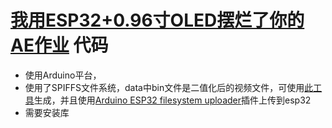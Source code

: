 # [我用ESP32+0.96寸OLED摆烂了你的AE作业](https://www.bilibili.com/video/BV1ai4y197u9/?share_source=copy_web&vd_source=d566c4debdbc1f345d192d2abafa3b67) 代码
- 使用Arduino平台，
- 使用了SPIFFS文件系统，data中bin文件是二值化后的视频文件，可使用[此工具](https://github.com/RegularTriangle/bilibil-share/tree/master/3.128x64_video_bin_create_tool)生成，并且使用[Arduino ESP32 filesystem uploader](https://github.com/me-no-dev/arduino-esp32fs-plugin)插件上传到esp32
- 需要安装库
